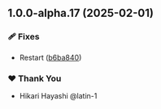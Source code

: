 ## 1.0.0-alpha.17 (2025-02-01)

### 🩹 Fixes

- Restart ([b6ba840](https://github.com/neetly/devtools/commit/b6ba840))

### ❤️ Thank You

- Hikari Hayashi @latin-1